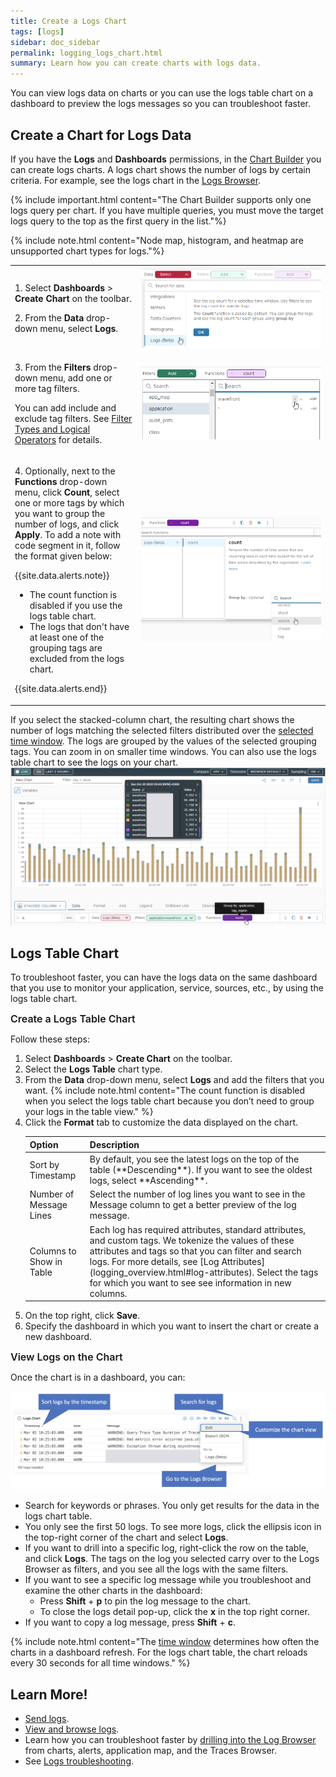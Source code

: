 ```yaml
---
title: Create a Logs Chart
tags: [logs]
sidebar: doc_sidebar
permalink: logging_logs_chart.html
summary: Learn how you can create charts with logs data.
---
```


You can view logs data on charts or you can use the logs table chart on a dashboard to preview the logs messages so you can troubleshoot faster.

## Create a Chart for Logs Data

If you have the **Logs** and **Dashboards** permissions, in the [Chart Builder](chart_builder.html) you can create logs charts. A logs chart shows the number of logs by certain criteria. For example, see the logs chart in the [Logs Browser](logging_log_browser.html).

{% include important.html content="The Chart Builder supports only one logs query per chart. If you have multiple queries, you must move the target logs query to the top as the first query in the list."%}

{% include note.html content="Node map, histogram, and heatmap are unsupported chart types for logs."%}

<table style="width: 100%;">
<tr>
  <td width="40%">
  <p>1. Select <strong>Dashboards</strong> > <strong>Create Chart</strong> on the toolbar.</p>
  <p>2. From the <strong>Data</strong> drop-down menu, select <strong>Logs</strong>.</p>
  </td>
  <td width="60%">
    <img src="images/logs_histogram_data.png" alt="The Data drop-down menu."/>
  </td>
</tr>
<tr>
  <td width="40%">
  <p>3. From the <strong>Filters</strong> drop-down menu, add one or more tag filters.</p>
  <p>You can add include and exclude tag filters. See <a href="logging_log_browser.html#filter-types-and-logical-operators">Filter Types and Logical Operators</a> for details.</p>
  </td>
  <td width="60%">
    <img src="images/logs_histogram_filters.png" alt="The Filters drop-down menu."/>
  </td>
</tr>
<tr>
  <td width="40%">
  <p>4. Optionally, next to the <strong>Functions</strong> drop-down menu, click <strong>Count</strong>, select one or more tags by which you want to group the number of logs, and click <strong>Apply</strong>.
  To add a note with code segment in it, follow the format given below:

  {{site.data.alerts.note}}
  <ul>
    <li>
      The count function is disabled if you use the logs table chart.
    </li>
    <li>
      The logs that don't have at least one of the grouping tags are excluded from the logs chart.
    </li>
  </ul>
  {{site.data.alerts.end}}
  </p>
    </td>
  <td width="60%">
    <img src="images/logs_histogram_functions.png" alt="The Count drop-down menu."/>
  </td>
</tr>
</table>

If you select the stacked-column chart, the resulting chart shows the number of logs matching the selected filters distributed over the [selected time window](ui_charts.html#set-the-time-window-on-a-chart). The logs are grouped by the values of the selected grouping tags. You can zoom in on smaller time windows. You can also use the logs table chart to see the logs on your chart.
  ![Logs histogram chart](images/logs_histogram_chart.png)

## Logs Table Chart

To troubleshoot faster, you can have the logs data on the same dashboard that you use to monitor your application, service, sources, etc., by using the logs table chart.

<a id="create_logs_table_chart">
<p><span style="font-size: medium; font-weight: 600">Create a Logs Table Chart</span></p>

Follow these steps:

1. Select **Dashboards** > **Create Chart** on the toolbar.
1. Select the **Logs Table** chart type.
1. From the **Data** drop-down menu, select **Logs** and add the filters that you want.
    {% include note.html content="The count function is disabled when you select the logs table chart because you don’t need to group your logs in the table view." %}
1. Click the **Format** tab to customize the data displayed on the chart.
    <table>
    <tbody>
    <thead>
    <tr><th width="20%">Option</th><th width="80%">Description</th></tr>
    </thead>
    <tr>
      <td>
        Sort by Timestamp
      </td>
      <td markdown="span">
        By default, you see the latest logs on the top of the table (**Descending**). If you want to see the oldest logs, select **Ascending**.
      </td>
    </tr>
    <tr>
      <td>
        Number of Message Lines
      </td>
      <td>
        Select the number of log lines you want to see in the Message column to get a better preview of the log message.
      </td>
    </tr>
    <tr>
      <td>
        Columns to Show in Table
      </td>
      <td markdown="span">
        Each log has required attributes, standard attributes, and custom tags. We tokenize the values of these attributes and tags so that you can filter and search logs. For more details, see [Log Attributes](logging_overview.html#log-attributes). Select the tags for which you want to see  see information in new columns.
      </td>
    </tr>
    </tbody>
    </table>
1. On the top right, click **Save**.
1. Specify the dashboard in which you want to insert the chart or create a new dashboard.

<a id="view_logs_on_the_logs_table_chart">
<p><span style="font-size: medium; font-weight: 600">View Logs on the Chart</span></p>

Once the chart is in a dashboard, you can: 

![An annotated screenshot of the logs table chart. The annotations are listed as bullets below.](images/logging_logs_chart_features.png)
* Search for keywords or phrases. You only get results for the data in the logs chart table.
* You only see the first 50 logs. To see more logs, click the ellipsis icon in the top-right corner of the chart and select **Logs**.
* If you want to drill into a specific log, right-click the row on the table, and click **Logs**. The tags on the log you selected carry over to the Logs Browser as filters, and you see all the logs with the same filters.
* If you want to see a specific log message while you troubleshoot and examine the other charts in the dashboard:
  * Press **Shift** + **p** to pin the log message to the chart. 
  * To close the logs detail pop-up, click the **x** in the top right corner.
* If you want to copy a log message,  press **Shift** + **c**. 

{% include note.html content="The [time window](ui_examine_data.html#set-the-time-window) determines how often the charts in a dashboard refresh. For the logs chart table, the chart reloads every 30 seconds for all time windows." %}

## Learn More!

* [Send logs](logging_send_logs.html).
* [View and browse logs](logging_log_browser.html).
* Learn how you can troubleshoot faster by [drilling into the Log Browser](logging_drill_into_logs.html) from charts, alerts, application map, and the Traces Browser.
* See [Logs troubleshooting](logging_faq.html).
